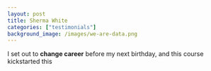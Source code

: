 ```yaml
---
layout: post
title: Sherma White
categories: ["testimonials"]
background_image: /images/we-are-data.png
---
```

 
I set out to **change career** before my next birthday, and this course kickstarted this